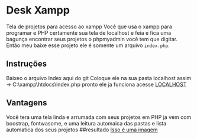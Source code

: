 # Desk Xampp
Tela de projetos para acesso ao xampp 
Você que usa o xampp para programar e PHP certamente sua tela de localhost e feia e fica uma bagunça encontrar seus projetos
o phpmyadmin você tem que digitar. Então meu baixe esse projeto ele é somente um arquivo `index.php`.
## Instruções
Baixeo o arquivo Index aqui do git
Coloque ele na sua pasta localhost assim -> C:\xampp\htdocs\index.php
pronto ele ja funciona acesse [LOCALHOST](http://localhost)
## Vantagens
Você tera uma tela linda e arrumada com seus projetos em PHP
ja vem com boostrap, fontwasome, e uma leitura automaica das pastas e lista automatica dos seus projetos
##resultado
[Isso é uma imagem](https://github.com/chags/Desk-Xampp/blob/main/localhost.JPG)

